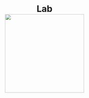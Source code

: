 <h1 align="center">
    <br>
      Lab
    <br>
    <img src="https://github.com/basu021/lab/blob/main/elements/logo.svg" height="250" align="center" />
    <br>
